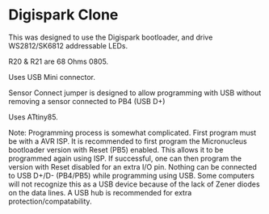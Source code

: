 # Digispark Clone

This was designed to use the Digispark bootloader, and drive WS2812/SK6812 addressable LEDs.

R20 & R21 are 68 Ohms 0805.

Uses USB Mini connector.

Sensor Connect jumper is designed to allow programming with USB without removing a sensor connected to PB4 (USB D+)

Uses ATtiny85.

Note: Programming process is somewhat complicated. First program must be with a AVR ISP. It is recommended to first program the Micronucleus bootloader version with Reset (PB5) enabled. This allows it to be programmed again using ISP. If successful, one can then program the version with Reset disabled for an extra I/O pin.
Nothing can be connected to USB D+/D- (PB4/PB5) while programming using USB. Some computers will not recognize this as a USB device because of the lack of Zener diodes on the data lines. A USB hub is recommended for extra protection/compatability.
